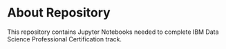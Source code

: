 # About Repository
This repository contains Jupyter Notebooks needed to complete IBM Data Science Professional Certification track.

